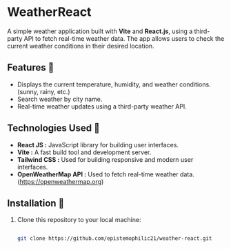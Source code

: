 # WeatherReact 

A simple weather application built with **Vite** and **React.js**, using a third-party API to fetch real-time weather data. The app allows users to check the current weather conditions in their desired location.

## Features 📌
- Displays the current temperature, humidity, and weather conditions. (sunny, rainy, etc.)
- Search weather by city name.
- Real-time weather updates using a third-party weather API.

## Technologies Used 📌
- **React JS :** JavaScript library for building user interfaces.
- **Vite :** A fast build tool and development server.
- **Tailwind CSS :** Used for building responsive and modern user interfaces.
- **OpenWeatherMap API :** Used to fetch real-time weather data. (https://openweathermap.org)

## Installation 📌

1. Clone this repository to your local machine:
   
   ```bash
   
   git clone https://github.com/epistemophilic21/weather-react.git
